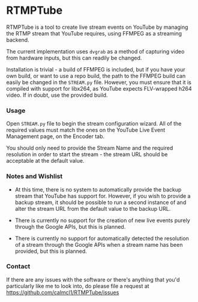 # RTMPTube

RTMPTube is a tool to create live stream events on YouTube by managing the RTMP stream that YouTube requires, using FFMPEG as a streaming backend.

The current implementation uses `dvgrab` as a method of capturing video from hardware inputs, but this can readily be changed.

Installation is trivial - a build of FFMPEG is included, but if you have your own build, or want to use a repo build, the path to the FFMPEG build can easily be changed in the `STREAM.py` file. However, you must ensure that it is compiled with support for libx264, as YouTube expects FLV-wrapped h264 video. If in doubt, use the provided build.

### Usage

Open `STREAM.py` file to begin the stream configuration wizard. All of the required values must match the ones on the YouTube Live Event Management page, on the Encoder tab.

You should only need to provide the Stream Name and the required resolution in order to start the stream - the stream URL should be acceptable at the default value.

### Notes and Wishlist

*   At this time, there is no system to automatically provide the backup stream that YouTube has support for. However, if you wish to provide a backup stream, it should be possible to run a second instance of and alter the stream URL from the default value to the backup URL.

*   There is currently no support for the creation of new live events purely through the Google APIs, but this is planned.

*   There is currently no support for automatically detected the resolution of a stream through the Google APIs when a stream name has been provided, but this is planned.

### Contact

If there are any issues with the software or there's anything that you'd particularly like me to look into, do please file a request at https://github.com/calmcl1/RTMPTube/issues